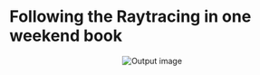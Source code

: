 # Following the Raytracing in one weekend book

<p align="center">
  <img src="image.ppm" alt="Output image"/>
</p> 
